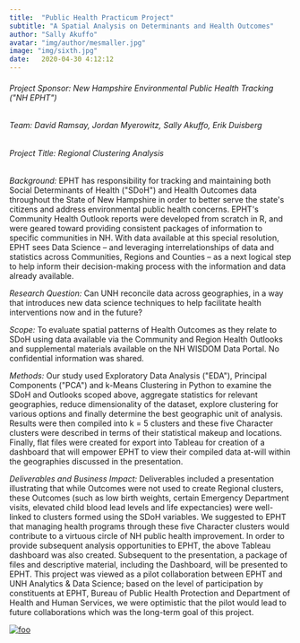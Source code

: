 ```yaml
---
title:  "Public Health Practicum Project"
subtitle: "A Spatial Analysis on Determinants and Health Outcomes"
author: "Sally Akuffo"
avatar: "img/author/mesmaller.jpg"
image: "img/sixth.jpg"
date:   2020-04-30 4:12:12
---
```


###### Project Sponsor: New Hampshire Environmental Public Health Tracking ("NH EPHT")

###### Team: David Ramsay, Jordan Myerowitz, Sally Akuffo, Erik Duisberg

###### Project Title: Regional Clustering Analysis

*Background:* EPHT has responsibility for tracking and maintaining both Social Determinants of Health ("SDoH") and Health Outcomes data throughout the State of New Hampshire in order to better serve the state's citizens and address environmental public health concerns. EPHT's Community Health Outlook reports were developed from scratch in R, and were geared toward providing consistent packages of information to specific communities in NH. With data available at this special resolution, EPHT sees Data Science – and leveraging interrelationships of data and statistics across Communities, Regions and Counties – as a next logical step to help inform their decision-making process with the information and data already available.

*Research Question:* Can UNH reconcile data across geographies, in a way that introduces new data science techniques to help facilitate health interventions now and in the future?

*Scope:* To evaluate spatial patterns of Health Outcomes as they relate to SDoH using data available via the Community and Region Health Outlooks and supplemental materials available on the NH WISDOM Data Portal. No confidential information was shared.

*Methods:* Our study used Exploratory Data Analysis ("EDA"), Principal Components ("PCA") and k-Means Clustering in Python to examine the SDoH and Outlooks scoped above, aggregate statistics for relevant geographies, reduce dimensionality of the dataset, explore clustering for various options and finally determine the best geographic unit of analysis. Results were then compiled into k = 5 clusters and these five Character clusters were described in terms of their statistical makeup and locations. Finally, flat files were created for export into Tableau for creation of a dashboard that will empower EPHT to view their compiled data at-will within the geographies discussed in the presentation.

*Deliverables and Business Impact:* Deliverables included a presentation illustrating that while Outcomes were not used to create Regional clusters, these Outcomes (such as low birth weights, certain Emergency Department visits, elevated child blood lead levels and life expectancies) were well-linked to clusters formed using the SDoH variables. We suggested to EPHT that managing health programs through these five Character clusters would contribute to a virtuous circle of NH public health improvement. In order to provide subsequent analysis opportunities to EPHT, the above Tableau dashboard was also created. Subsequent to the presentation, a package of files and descriptive material, including the Dashboard, will be presented to EPHT. This project was viewed as a pilot collaboration between EPHT and UNH Analytics & Data Science; based on the level of participation by constituents at EPHT, Bureau of Public Health Protection and Department of Health and Human Services, we were optimistic that the pilot would lead to future collaborations which was the long-term goal of this project.

[![foo](https://live.staticflickr.com/65535/49907897562_6bc31510f8_n.jpg)](https://flic.kr/p/2j3c2bs)

